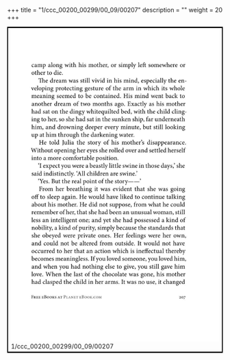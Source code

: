 +++
title = "1/ccc_00200_00299/00_09/00207"
description = ""
weight = 20
+++

<table style="border:2px solid black;max-width:800px;max-height:800px;" 
><tr><td>
<img class="center-fit-jpg"
src="/jpg_/out_jpg_1984__207.jpg">
1/ccc_00200_00299/00_09/00207
</img></td></tr></table>
